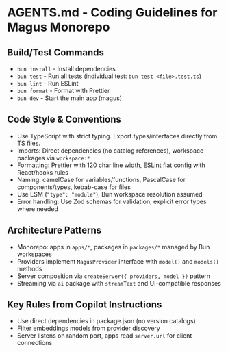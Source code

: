# AGENTS.md - Coding Guidelines for Magus Monorepo

## Build/Test Commands

- `bun install` - Install dependencies
- `bun test` - Run all tests (individual test: `bun test <file>.test.ts`)
- `bun lint` - Run ESLint
- `bun format` - Format with Prettier
- `bun dev` - Start the main app (magus)

## Code Style & Conventions

- Use TypeScript with strict typing. Export types/interfaces directly from TS files.
- Imports: Direct dependencies (no catalog references), workspace packages via `workspace:*`
- Formatting: Prettier with 120 char line width, ESLint flat config with React/hooks rules
- Naming: camelCase for variables/functions, PascalCase for components/types, kebab-case for files
- Use ESM (`"type": "module"`), Bun workspace resolution assumed
- Error handling: Use Zod schemas for validation, explicit error types where needed

## Architecture Patterns

- Monorepo: apps in `apps/*`, packages in `packages/*` managed by Bun workspaces
- Providers implement `MagusProvider` interface with `model()` and `models()` methods
- Server composition via `createServer({ providers, model })` pattern
- Streaming via `ai` package with `streamText` and UI-compatible responses

## Key Rules from Copilot Instructions

- Use direct dependencies in package.json (no version catalogs)
- Filter embeddings models from provider discovery
- Server listens on random port, apps read `server.url` for client connections
